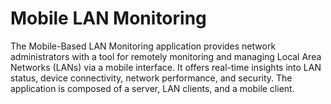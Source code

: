 # Mobile LAN Monitoring
 The Mobile-Based LAN Monitoring application provides network administrators with a tool for remotely monitoring and managing Local Area Networks (LANs) via a mobile interface. It offers real-time insights into LAN status, device connectivity, network performance, and security. The application is composed of a server, LAN clients, and a mobile client.
